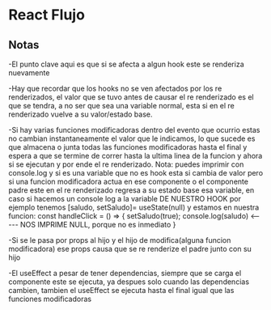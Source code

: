 # React Flujo

## Notas

-El punto clave aqui es que si se afecta a algun hook este se renderiza nuevamente

-Hay que recordar que los hooks no se ven afectados por los re renderizados, el valor que se tuvo antes de causar el re renderizado es el que se tendra, a no ser que sea una variable normal, esta si en el re renderizado vuelve a su valor/estado base.

-Si hay varias funciones modificadoras dentro del evento que ocurrio estas no cambian instantaneamente el valor que le indicamos, lo que sucede es que almacena o junta todas las funciones modificadoras hasta el final y espera a que se termine de correr hasta la ultima linea de la funcion y ahora si se ejecutan y por ende el re renderizado. Nota: puedes imprimir con console.log y si es una variable que no es hook esta si cambia de valor pero si una funcion modificadora actua en ese componente o el componente padre este en el re renderizado regresa a su estado base esa variable, en caso si hacemos un console log a la variable DE NUESTRO HOOK por ejemplo tenemos [saludo, setSaludo]= useState(null) y estamos en nuestra funcion:
    const handleClick = () => {
        setSaludo(true);
        console.log(saludo) <----- NOS IMPRIME NULL, porque no es inmediato
    }

-Si se le pasa por props al hijo y el hijo de modifica(alguna funcion modificadora) ese props causa que se re renderize el padre junto con su hijo


-El useEffect a pesar de tener dependencias, siempre que se carga el componente este se ejecuta, ya despues solo cuando las dependencias cambien, tambien el useEffect se ejecuta hasta el final igual que las funciones modificadoras